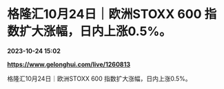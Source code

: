 # 格隆汇10月24日｜欧洲STOXX 600 指数扩大涨幅，日内上涨0.5%。

**2023-10-24 15:02**

**https://www.gelonghui.com/live/1260813**

格隆汇10月24日｜欧洲STOXX 600 指数扩大涨幅，日内上涨0.5%。